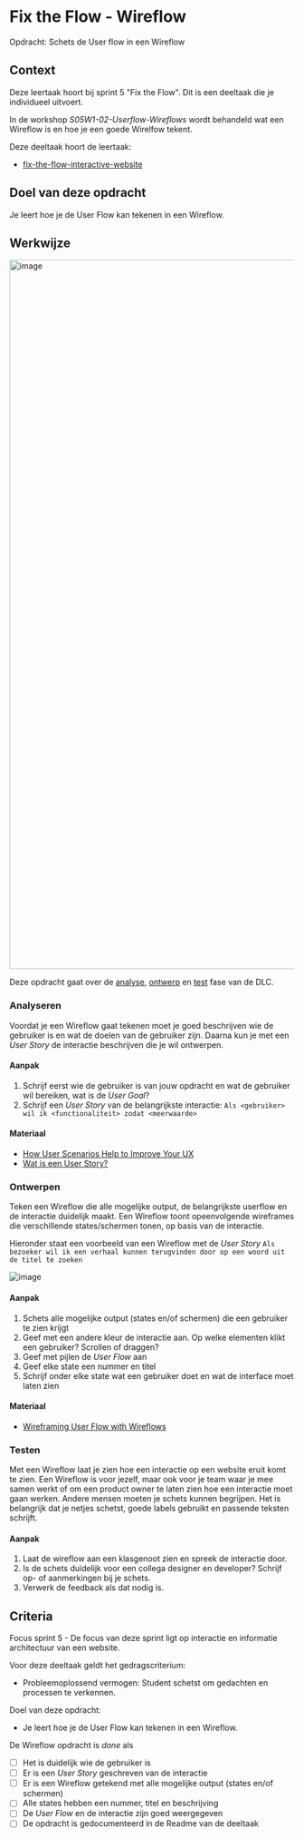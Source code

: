 
# Fix the Flow - Wireflow

Opdracht: Schets de User flow in een Wireflow

## Context

Deze leertaak hoort bij sprint 5 "Fix the Flow". Dit is een deeltaak die je individueel uitvoert.

In de workshop _S05W1-02-Userflow-Wireflows_ wordt behandeld wat een Wireflow is en hoe je een goede Wirelfow tekent. 

Deze deeltaak hoort de leertaak:
- [fix-the-flow-interactive-website](https://github.com/fdnd-task/fix-the-flow-interactive-website) 

## Doel van deze opdracht

Je leert hoe je de User Flow kan tekenen in een Wireflow.


## Werkwijze

<img width="1251" alt="image" src="https://user-images.githubusercontent.com/1391509/205519942-33db706c-cce8-43c7-bf59-95bdecf8bbbc.png">


Deze opdracht gaat over de [analyse](#analyseren), [ontwerp](#ontwerpen) en [test](#testen) fase van de DLC.

### Analyseren

Voordat je een Wireflow gaat tekenen moet je goed beschrijven wie de gebruiker is en wat de doelen van de gebruiker zijn. Daarna kun je met een _User Story_ de interactie beschrijven die je wil ontwerpen. 

#### Aanpak

1. Schrijf eerst wie de gebruiker is van jouw opdracht en wat de gebruiker wil bereiken, wat is de _User Goal_?
2. Schrijf een _User Story_ van de belangrijkste interactie: `Als <gebruiker> wil ik <functionaliteit> zodat <meerwaarde>`

#### Materiaal

- [How User Scenarios  Help to Improve Your UX](http://blog.usabilla.com/how-user-scenarios-help-to-improve-your-ux/)
- [Wat is een User Story?](https://agilescrumgroup.nl/wat-is-een-user-story/)


### Ontwerpen

Teken een Wireflow die alle mogelijke output, de belangrijkste userflow  en de interactie duidelijk maakt. Een Wireflow toont opeenvolgende wireframes die verschillende states/schermen tonen, op basis van de interactie.

Hieronder staat een  voorbeeld van een Wireflow met de _User Story_ `Als bezoeker wil ik een verhaal kunnen terugvinden door op een woord uit de titel te zoeken`
    
![image](https://user-images.githubusercontent.com/1391509/146001069-76346dd9-d579-421d-9bc4-79b5380b7637.png)

#### Aanpak

1. Schets alle mogelijke output (states en/of schermen) die een gebruiker te zien krijgt
2. Geef met een andere kleur de interactie aan. Op welke elementen klikt een gebruiker? Scrollen of draggen?
3. Geef met pijlen de _User Flow_ aan
4. Geef elke state een nummer en titel
5. Schrijf onder elke state wat een gebruiker doet en wat de interface moet laten zien

#### Materiaal

- [Wireframing User Flow with Wireflows](https://balsamiq.com/learn/articles/wireflows/)


### Testen

Met een Wireflow laat je zien hoe een interactie op een website eruit komt te zien. Een Wireflow is voor jezelf, maar ook voor je team waar je mee samen werkt of om een product owner te laten zien hoe een interactie moet gaan werken. Andere mensen moeten je schets kunnen begrijpen. Het is belangrijk dat je netjes schetst, goede labels gebruikt en passende teksten schrijft. 
    
#### Aanpak

1. Laat de wireflow aan een klasgenoot zien en spreek de interactie door. 
2. Is de schets duidelijk voor een collega designer en developer? Schrijf op- of aanmerkingen bij je schets.
3. Verwerk de feedback als dat nodig is.


## Criteria


Focus sprint 5 - De focus van deze sprint ligt op interactie en informatie architectuur van een website.

Voor deze deeltaak geldt het gedragscriterium:
* Probleemoplossend vermogen: Student schetst om gedachten en processen te verkennen.

Doel van deze opdracht: 
* Je leert hoe je de User Flow kan tekenen in een Wireflow.

De Wireflow opdracht is *done* als

- [ ] Het is duidelijk wie de gebruiker is 
- [ ] Er is een _User Story_ geschreven van de interactie
- [ ] Er is een Wireflow getekend met alle mogelijke output (states en/of schermen)
- [ ] Alle states hebben een nummer, titel en beschrijving
- [ ] De _User Flow_ en de interactie zijn goed weergegeven
- [ ] De opdracht is gedocumenteerd in de Readme van de deeltaak
